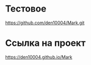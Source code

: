 # Тестовое 

https://github.com/den10004/Mark.git

# Ссылка на проект

https://den10004.github.io/Mark
